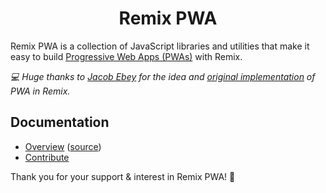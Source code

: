 <h1 align='center'>Remix PWA</h1>

Remix PWA is a collection of JavaScript libraries and utilities that make it easy to build [Progressive Web Apps (PWAs)](https://developer.mozilla.org/en-US/docs/Web/Progressive_web_apps) with Remix.

*💻 Huge thanks to [Jacob Ebey](https://github.com/jacob-ebey) for the idea and [original implementation](https://github.com/jacob-ebey/remix-pwa) of PWA in Remix.*

## Documentation

- [Overview](https://remix-pwa.run/docs/main) ([source](https://github.com/ShafSpecs/remix-pwa-docs))
- [Contribute](https://remix-pwa.run/docs/main/contributing)

Thank you for your support & interest in Remix PWA! 🚀
